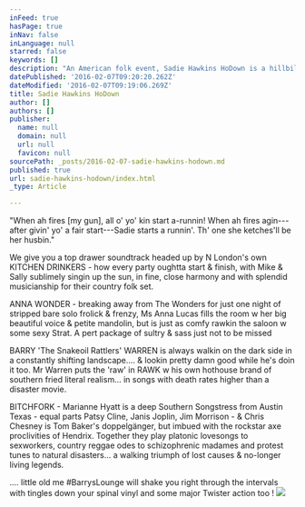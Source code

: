 ```yaml
---
inFeed: true
hasPage: true
inNav: false
inLanguage: null
starred: false
keywords: []
description: "An American folk event, Sadie Hawkins HoDown is a hillbilly's comic strip pseudo-holiday where girls ask boys out !"
datePublished: '2016-02-07T09:20:20.262Z'
dateModified: '2016-02-07T09:19:06.269Z'
title: Sadie Hawkins HoDown
author: []
authors: []
publisher:
  name: null
  domain: null
  url: null
  favicon: null
sourcePath: _posts/2016-02-07-sadie-hawkins-hodown.md
published: true
url: sadie-hawkins-hodown/index.html
_type: Article

---
```

"When ah fires \[my gun\], all o' yo' kin start a-runnin! When ah fires agin---after givin' yo' a fair start---Sadie starts a runnin'. Th' one she ketches'll be her husbin."

We give you a top drawer soundtrack headed up by N London's own KITCHEN DRINKERS - how every party oughtta start & finish, with Mike & Sally sublimely singin up the sun, in fine, close harmony and with splendid musicianship for their country folk set.

ANNA WONDER - breaking away from The Wonders for just one night of stripped bare solo frolick & frenzy, Ms Anna Lucas fills the room w her big beautiful voice & petite mandolin, but is just as comfy rawkin the saloon w some sexy Strat. A pert package of sultry & sass just not to be missed

BARRY 'The Snakeoil Rattlers' WARREN is always walkin on the dark side in a constantly shifting landscape.... & lookin pretty damn good while he's doin it too. Mr Warren puts the 'raw' in RAWK w his own hothouse brand of southern fried literal realism... in songs with death rates higher than a disaster movie.

BITCHFORK - Marianne Hyatt is a deep Southern Songstress from Austin Texas - equal parts Patsy Cline, Janis Joplin, Jim Morrison - & Chris Chesney is Tom Baker's doppelgänger, but imbued with the rockstar axe proclivities of Hendrix. Together they play platonic lovesongs to sexworkers, country reggae odes to schizophrenic madames and protest tunes to natural disasters... a walking triumph of lost causes & no-longer living legends.

.... little old me \#BarrysLounge will shake you right through the intervals with tingles down your spinal vinyl and some major Twister action too !
![](https://the-grid-user-content.s3-us-west-2.amazonaws.com/6297d756-1ef3-430d-8188-311ebf627bbe.JPG)